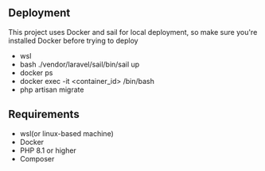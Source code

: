 ## Deployment

This project uses Docker and sail for local deployment, so make sure you're installed Docker before trying to deploy

- wsl
- bash ./vendor/laravel/sail/bin/sail up
- docker ps
- docker exec -it <container_id> /bin/bash
- php artisan migrate

## Requirements

- wsl(or linux-based machine)
- Docker
- PHP 8.1 or higher
- Composer
